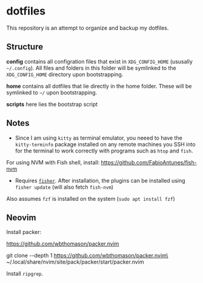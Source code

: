 # dotfiles

This repository is an attempt to organize and backup my dotfiles. 

## Structure

**config** contains all configration files that exist in `XDG_CONFIG_HOME` (ususally `~/.config`). All files and folders in this folder will be symlinked to the `XDG_CONFIG_HOME` directory upon bootstrapping.

**home** contains all dotfiles that lie directly in the home folder. These will be symlinked to `~/` upon bootstrapping.

**scripts** here lies the bootstrap script

## Notes

* Since I am using `kitty` as terminal emulator, you neeed to have the `kitty-terminfo` package installed on any remote machines you SSH into for the terminal to work correctly with programs such as `htop` and `fish`.

For using NVM with Fish shell, install: https://github.com/FabioAntunes/fish-nvm
- Requires [`fisher`](https://github.com/jorgebucaran/fisher). After installation, the plugins can be installed using `fisher update` (will also fetch `fish-nvm`)

Also assumes `fzf` is installed on the system (`sudo apt install fzf`)

## Neovim
Install packer:

https://github.com/wbthomason/packer.nvim

 git clone --depth 1 https://github.com/wbthomason/packer.nvim\
 ~/.local/share/nvim/site/pack/packer/start/packer.nvim


Install `ripgrep`.
